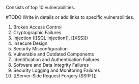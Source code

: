 Consists of top 10 vulnerabilities.

#TODO Write in details or add links to specific vulnerabilities.

1. Broken Access Control
2. Cryptographic Failures
3. Injection ([[SQL Injection]], [[XSS]])
4. Insecure Design
5. Security Misconfiguration
6. Vulnerable and Outdated Components
7. Identification and Authentication Failures
8. Software and Data Integrity Failures
9. Security Logging and Monitoring Failures
10. [[Server-Side Request Forgery (SSRF)]]